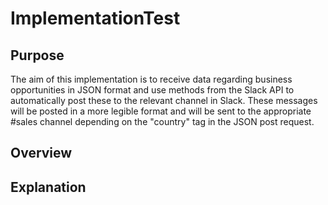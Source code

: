 # ImplementationTest

## Purpose
The aim of this implementation is to receive data regarding business opportunities in JSON format and use methods from the Slack API to automatically post these to the relevant channel in Slack. These messages will be posted in a more legible format and will be sent to the appropriate #sales channel depending on the "country" tag in the JSON post request.

## Overview

## Explanation
